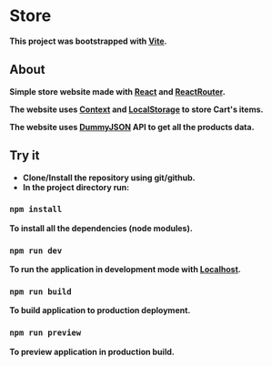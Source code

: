 # Store

**This project was bootstrapped with [Vite](https://vitejs.dev/ "vite").**

## About

**Simple store website made with [React](https://react.dev/ "React") and [ReactRouter](https://reactrouter.com/en/main "React Router").**

**The website uses [Context](https://react.dev/reference/react/useContext "useContext") and [LocalStorage](https://developer.mozilla.org/en-US/docs/Web/API/Window/localStorage "localStorage") to store Cart's items.**

**The website uses [DummyJSON](https://dummyjson.com/ "DummyJSON") API to get all the products data.**

## Try it

-   **Clone/Install the repository using git/github.**
-   **In the project directory run:**

### `npm install`

**To install all the dependencies (node modules).**

### `npm run dev`

**To run the application in development mode with [Localhost](https://en.wikipedia.org/wiki/Localhost "Localhost").**

### `npm run build`

**To build application to production deployment.**

### `npm run preview`

**To preview application in production build.**
